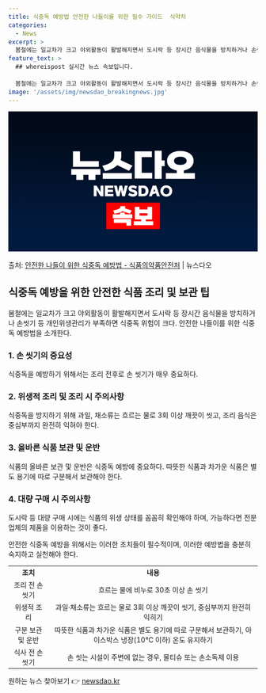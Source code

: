 ```yaml
---
title: 식중독 예방법 안전한 나들이를 위한 필수 가이드  식약처
categories:
  - News
excerpt: >
  봄철에는 일교차가 크고 야외활동이 활발해지면서 도시락 등 장시간 음식물을 방치하거나 손씻기 등 개인위생관리가…
feature_text: >
  ## whereispost 실시간 뉴스 속보입니다.

  봄철에는 일교차가 크고 야외활동이 활발해지면서 도시락 등 장시간 음식물을 방치하거나 손씻기 등 개인위생관리가…
image: '/assets/img/newsdao_breakingnews.jpg'
---
```


![뉴스다오 속보](/assets/img/newsdao_breakingnews.jpg)

<p>출처: <a href="https://newsdao.kr/3600" rel="dofollow">안전한 나들이 위한 식중독 예방법 - 식품의약품안전처</a> | 뉴스다오</p>

<h2 data-ke-size="size26">식중독 예방을 위한 안전한 식품 조리 및 보관 팁</h2>
<p data-ke-size="size16">봄철에는 일교차가 크고 야외활동이 활발해지면서 도시락 등 장시간 음식물을 방치하거나 손씻기 등 개인위생관리가 부족하면 식중독 위험이 크다. 안전한 나들이를 위한 식중독 예방법을 소개한다.</p>
<h3><b>1. 손 씻기의 중요성</b></h3>
<p data-ke-size="size16">식중독을 예방하기 위해서는 조리 전후로 손 씻기가 매우 중요하다.</p>

<h3><b>2. 위생적 조리 및 조리 시 주의사항</b></h3>
<p data-ke-size="size16">식중독을 방지하기 위해 과일, 채소류는 흐르는 물로 3회 이상 깨끗이 씻고, 조리 음식은 중심부까지 완전히 익혀야 한다.</p>

<h3><b>3. 올바른 식품 보관 및 운반</b></h3>
<p data-ke-size="size16">식품의 올바른 보관 및 운반은 식중독 예방에 중요하다. 따뜻한 식품과 차가운 식품은 별도 용기에 따로 구분해서 보관해야 한다.</p>

<h3><b>4. 대량 구매 시 주의사항</b></h3>
<p data-ke-size="size16">도시락 등 대량 구매 시에는 식품의 위생 상태를 꼼꼼히 확인해야 하며, 가능하다면 전문 업체의 제품을 이용하는 것이 좋다.</p>

<p data-ke-size="size16">안전한 식중독 예방을 위해서는 이러한 조치들이 필수적이며, 이러한 예방법을 충분히 숙지하고 실천해야 한다.</p>

<table>
	<tr>
		<td style="text-align: center; height: 17px;"><b>조치</b></td>
		<td style="text-align: center; height: 17px;"><b>내용</b></td>
	</tr>
	<tr>
		<td style="text-align: center; height: 17px;">조리 전 손 씻기</td>
		<td style="text-align: center; height: 17px;">흐르는 물에 비누로 30초 이상 손 씻기</td>
	</tr>
	<tr>
		<td style="text-align: center; height: 17px;">위생적 조리</td>
		<td style="text-align: center; height: 17px;">과일·채소류는 흐르는 물로 3회 이상 깨끗이 씻기, 중심부까지 완전히 익히기</td>
	</tr>
	<tr>
		<td style="text-align: center; height: 17px;">구분 보관 및 운반</td>
		<td style="text-align: center; height: 17px;">따뜻한 식품과 차가운 식품은 별도 용기에 따로 구분해서 보관하기, 아이스박스 냉장(10℃ 이하) 온도 유지하기</td>
	</tr>
	<tr>
		<td style="text-align: center; height: 17px;">식사 전 손 씻기</td>
		<td style="text-align: center; height: 17px;">손 씻는 시설이 주변에 없는 경우, 물티슈 또는 손소독제 이용</td>
	</tr>
</table> 

원하는 뉴스 찾아보기 👉 <a href="https://newsdao.kr" rel="dofollow">newsdao.kr</a>


